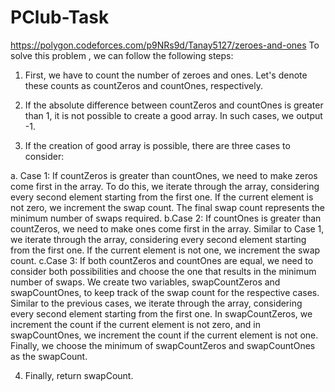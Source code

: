 # PClub-Task
https://polygon.codeforces.com/p9NRs9d/Tanay5127/zeroes-and-ones
To solve this problem , we can follow the following steps:
1. First, we have to count the number of zeroes and ones. Let's denote these counts as countZeros and countOnes, respectively.

2. If the absolute difference between countZeros and countOnes is greater than 1, it is not possible to create a good array. In such cases, we output -1.

3. If the creation of good array is possible, there are three cases to consider:

a. Case 1: If countZeros is greater than countOnes, we need to make zeros come first in the array. To do this, we iterate through the array, considering every second element   starting from the first one. If the current element is not zero, we increment the swap count. The final swap count represents the minimum number of swaps required.
b.Case 2: If countOnes is greater than countZeros, we need to make ones come first in the array. Similar to Case 1, we iterate through the array, considering every second       element starting from the first one. If the current element is not one, we increment the swap count.
c.Case 3: If both countZeros and countOnes are equal, we need to consider both possibilities and choose the one that results in the minimum number of swaps. We create two       variables, swapCountZeros and swapCountOnes, to keep track of the swap count for the respective cases. Similar to the previous cases, we iterate through the array,              considering every second element starting from the first one. In swapCountZeros, we increment the count if the current element is not zero, and in swapCountOnes, we increment the count if the current element is not one. Finally, we choose the minimum of swapCountZeros and swapCountOnes as the swapCount.

4. Finally, return swapCount.
